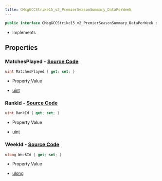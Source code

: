 ```yaml
---
title: CMsgGCCStrike15_v2_PremierSeasonSummary_DataPerWeek
---
```


```csharp
public interface CMsgGCCStrike15_v2_PremierSeasonSummary_DataPerWeek : ITypedProtobuf<CMsgGCCStrike15_v2_PremierSeasonSummary_DataPerWeek>, INativeHandle
```

- Implements

## Properties

### **MatchesPlayed** - [Source Code](https://github.com/swiftly-solution/swiftlys2/blob/main/managed/src/SwiftlyS2.Generated/Protobufs/Interfaces/CMsgGCCStrike15_v2_PremierSeasonSummary_DataPerWeek.cs#L19)

```csharp
uint MatchesPlayed { get; set; }
```

- Property Value

- [uint](https://learn.microsoft.com/dotnet/api/system.uint32)

### **RankId** - [Source Code](https://github.com/swiftly-solution/swiftlys2/blob/main/managed/src/SwiftlyS2.Generated/Protobufs/Interfaces/CMsgGCCStrike15_v2_PremierSeasonSummary_DataPerWeek.cs#L16)

```csharp
uint RankId { get; set; }
```

- Property Value

- [uint](https://learn.microsoft.com/dotnet/api/system.uint32)

### **WeekId** - [Source Code](https://github.com/swiftly-solution/swiftlys2/blob/main/managed/src/SwiftlyS2.Generated/Protobufs/Interfaces/CMsgGCCStrike15_v2_PremierSeasonSummary_DataPerWeek.cs#L13)

```csharp
ulong WeekId { get; set; }
```

- Property Value

- [ulong](https://learn.microsoft.com/dotnet/api/system.uint64)

